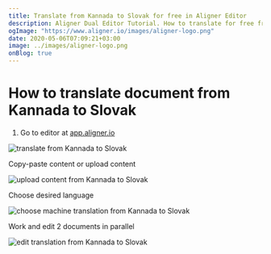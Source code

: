 ```yaml
---
title: Translate from Kannada to Slovak for free in Aligner Editor
description: Aligner Dual Editor Tutorial. How to translate for free from Kannada to Slovak. Aligner is multilingual document management platform. 
ogImage: "https://www.aligner.io/images/aligner-logo.png"
date: 2020-05-06T07:09:21+03:00
image: ../images/aligner-logo.png
onBlog: true
---
```


# How to translate document from Kannada to Slovak

1. Go to editor at [app.aligner.io](https://app.aligner.io "Aligner App web page")

![translate from Kannada to Slovak](../aligner-blank-editor.png "translate from Kannada to Slovak")

Copy-paste content or upload content

![upload content from Kannada to Slovak](../aligner-uploaded-document.png "upload content from Kannada to Slovak")

Choose desired language

![choose machine translation from Kannada to Slovak](../aligner-language-dropdown.png "choose machine translation from Kannada to Slovak")

Work and edit 2 documents in parallel

![edit translation from Kannada to Slovak](../aligner-double-sitded-editor.png "edit translation from Kannada to Slovak")

